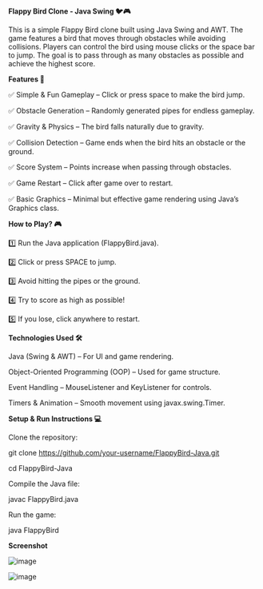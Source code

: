 ******Flappy Bird Clone - Java Swing 🐦🎮******

This is a simple Flappy Bird clone built using Java Swing and AWT. The game features a bird that moves through obstacles while avoiding collisions. Players can control the bird using mouse clicks or the space bar to jump. The goal is to pass through as many obstacles as possible and achieve the highest score.

**Features 🚀**

✅ Simple & Fun Gameplay – Click or press space to make the bird jump.

✅ Obstacle Generation – Randomly generated pipes for endless gameplay.

✅ Gravity & Physics – The bird falls naturally due to gravity.

✅ Collision Detection – Game ends when the bird hits an obstacle or the ground.

✅ Score System – Points increase when passing through obstacles.

✅ Game Restart – Click after game over to restart.

✅ Basic Graphics – Minimal but effective game rendering using Java’s Graphics class.

**How to Play? 🎮**

1️⃣ Run the Java application (FlappyBird.java).

2️⃣ Click or press SPACE to jump.

3️⃣ Avoid hitting the pipes or the ground.

4️⃣ Try to score as high as possible!

5️⃣ If you lose, click anywhere to restart.

**Technologies Used 🛠**

Java (Swing & AWT) – For UI and game rendering.

Object-Oriented Programming (OOP) – Used for game structure.

Event Handling – MouseListener and KeyListener for controls.

Timers & Animation – Smooth movement using javax.swing.Timer.

**Setup & Run Instructions 💻**

Clone the repository:

  git clone https://github.com/your-username/FlappyBird-Java.git
  
  cd FlappyBird-Java

Compile the Java file:

  javac FlappyBird.java

Run the game:

  java FlappyBird

**Screenshot**

![image](https://github.com/user-attachments/assets/edd710c4-9a7e-4db9-b164-c87023a1f730)

![image](https://github.com/user-attachments/assets/8cd10eaf-3d60-4a74-8842-fd35816a3772)


